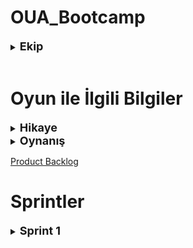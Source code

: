 # OUA_Bootcamp

<details> 
<summary><b><font size="+1">Ekip</font></b></summary>

* Melike Saygın - Product Owner | Developer
* Emre Gelen - Scrum Master | Developer
* Doğan Ali Yeniacun - Developer
* Yunus Baki Karaça - Developer
* Özgenaz Özmen - Developer

</details>

<br/> 

# Oyun ile İlgili Bilgiler

<details>
<summary><b><font size="+1">Hikaye</font></b></summary>


</details>

<details>
<summary><b><font size = "+1">Oynanış</font></b></summary>


</details>

[Product Backlog](https://trello.com/b/ZeRFp4HK/sprint1)
<br/>

# Sprintler

<details>
<summary><b><font size = "+1">Sprint 1</font></b></summary>

* Sprint içinde tamamlanması tahmin edilen puan: 48 Puan
* Puan tamamlama mantığı: Toplamda proje boyunca tamamlanması gereken 185 puanlık backlog bulunmaktadır. Daha yapılışına karar veremediğimiz özellikler olduğu için backlog kısmına eklemeler olacaktır. İlk sprint içerisinde zamanımızın büyük bir kısmını oyun fikrini konuşma ve planlamaya ayırdığımız için kolay görünen görevlerle başlamak istedik. 
<br/>

<details>
<summary><b>Sprint Board</b></summary>
  
![](https://github.com/Emre-Gelen/OUA_Bootcamp/blob/update-readme/Project%20Management/SprintSS/TrelloBoardSprint1.png)
</details>

<details>
<summary><b>Oyun Durumu</b></summary>
  
![](https://github.com/Emre-Gelen/OUA_Bootcamp/blob/main/Project%20Management/Game%20Videos/Gameplay1.gif)
![](https://github.com/Emre-Gelen/OUA_Bootcamp/blob/main/Project%20Management/Game%20Videos/Gameplay2.gif)
![](https://github.com/Emre-Gelen/OUA_Bootcamp/blob/main/Project%20Management/Game%20Videos/Gameplay3.gif)

</details>

<details>
<summary><b>Sprint Review</b></summary>

Sprint içerisinde yapılması planlanan; oyunun hikayesi ile beraber storyboard oluşturulması, karakterin temel hareketlerinin implemente edilmesi ve butonlara bağlı kapı mekaniğinin implemente edilmesi görevleri tamamlanmıştır. Planladığımız 48 puanlık görevden 43 puanlık görevi tamamladık.  
</details>



<details>
<summary><b>Sprint Retrospective</b></summary>

* Ekip içerisindeki enerji ve birbirine uyum harika.
* Toplantıya katılım sağlayamayan ekip üyeleri için toplantı notlarının alınması ve toplantıda konuşulan önemli noktaların özet geçilmesi.

</details>
</details>
